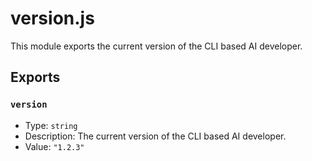 # version.js

This module exports the current version of the CLI based AI developer.

## Exports

### `version`

- Type: `string`
- Description: The current version of the CLI based AI developer.
- Value: `"1.2.3"`